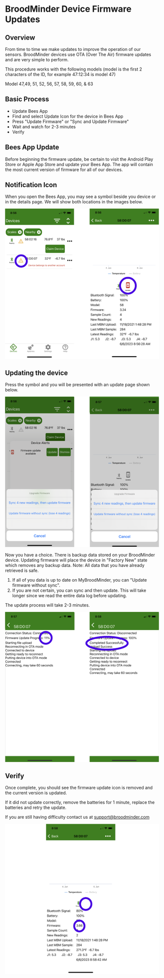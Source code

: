 # BroodMinder Device Firmware Updates

## Overview

From time to time we make updates to improve the operation of our sensors. BroodMinder devices use OTA (Over The Air) firmware updates and are very simple to perform. 

This procedure works with the following models (model is the first 2 characters of the ID, for example 47:12:34 is model 47)

Model 47,49, 51, 52, 56, 57, 58, 59, 60, & 63

## Basic Process

- Update Bees App
- Find and select Update Icon for the device in Bees App
- Press "Update Firmware" or "Sync and Update Firmware"
- Wait and watch for 2-3 minutes
- Verify

## Bees App Update

Before beginning the firmware update, be certain to visit the Android Play Store or Apple App Store and update your Bees App. The app will contain the most current version of firmware for all of our devices.

## Notification Icon

When you open the Bees App, you may see a symbol beside you device or in the details page. We will show both locations in the images below.

![image-20230606091100838](./80_device_updating.assets/image-20230606091100838.png)



## Updating the device

Press the symbol and you will be presented with an update page shown below.

![image-20230606091215037](./80_device_updating.assets/image-20230606091215037.png)



Now you have a choice. There is backup data stored on your BroodMinder device. Updating firmware will place the device in "Factory New" state which removes any backup data. Note: All data that you have already retrieved is safe.

1) If all of you data is up to date on MyBroodMinder, you can "Update firmware without sync".
2) If you are not certain, you can sync and then update. This will take longer since we read the entire data log before updating.

The update process will take 2-3 minutes.

![image-20230606091426212](./80_device_updating.assets/image-20230606091426212.png)

## Verify

Once complete, you should see the firmware update icon is removed and the current version is updated. 

If it did not update correctly, remove the batteries for 1 minute, replace the batteries and retry the update.

If you are still having difficulty contact us at support@broodminder.com

![image-20230606091802977](./80_device_updating.assets/image-20230606091802977.png)

